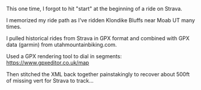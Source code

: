 This one time, I forgot to hit "start" at the beginning of a ride on Strava.

I memorized my ride path as I've ridden Klondike Bluffs near Moab UT many times.

I pulled historical rides from Strava in GPX format and combined with GPX data (garmin) from utahmountainbiking.com.

Used a GPX rendering tool to dial in segments: https://www.gpxeditor.co.uk/map

Then stitched the XML back together painstakingly to recover about 500ft of missing vert for Strava to track...
